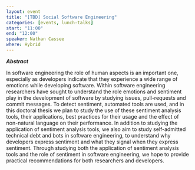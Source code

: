 ```yaml
---
layout: event
title: "[TBD] Social Software Engineering"
categories: [events, lunch-talks]
start: "11:00"
end: "12:00"
speaker: Nathan Cassee
where: Hybrid
---
```


***Abstract***

In software engineering the role of human aspects is an important one,
especially as developers indicate that they experience a wide range of
emotions while developing software. Within software engineering
researchers have sought to understand the role emotions and sentiment
play in the development of software by studying issues, pull-requests
and commit messages. To detect sentiment, automated tools are used,
and in this doctoral thesis we plan to study the use of these
sentiment analysis tools, their applications, best practices for their
usage and the effect of non-natural language on their performance. In
addition to studying the application of sentiment analysis tools, we
also aim to study self-admitted technical debt and bots in software
engineering, to understand why developers express sentiment and what
they signal when they express sentiment. Through studying both the
application of sentiment analysis tools and the role of sentiment in
software engineering, we hope to provide practical recommendations for
both researchers and developers.
